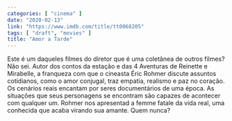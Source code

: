 ```yaml
---
categories: [ "cinema" ]
date: "2020-02-13"
link: "https://www.imdb.com/title/tt0068205"
tags: [ "draft", "movies" ]
title: "Amor a Tarde"
---
```

Este é um daqueles filmes do diretor que é uma coletânea de outros filmes? Não sei. Autor dos contos da estação e das 4 Aventuras de Reinette e Mirabelle, a franqueza com que o cineasta Éric Rohmer discute assuntos cotidianos, como o amor conjugal, traz empatia, realismo e paz no coração. Os cenários reais encantam por seres documentários de uma época. As situações que seus personagens se encontram são capazes de acontecer com qualquer um. Rohmer nos apresentad a femme fatale da vida real, uma conhecida que acaba virando sua amante. Quem nunca?
